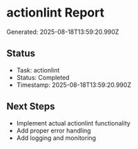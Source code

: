 # actionlint Report

Generated: 2025-08-18T13:59:20.990Z

## Status
- Task: actionlint
- Status: Completed
- Timestamp: 2025-08-18T13:59:20.990Z

## Next Steps
- Implement actual actionlint functionality
- Add proper error handling
- Add logging and monitoring
